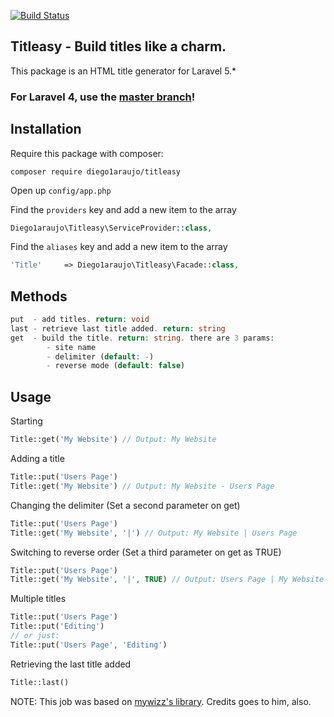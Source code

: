 [![Build Status](https://img.shields.io/travis/diego1araujo/titleasy.svg?branch=1.0&style=flat-square)](https://travis-ci.org/diego1araujo/titleasy)

## Titleasy - Build titles like a charm.

This package is an HTML title generator for Laravel 5.*

### For Laravel 4, use the [master branch](https://github.com/diego1araujo/titleasy/tree/master)!

## Installation

Require this package with composer:

    composer require diego1araujo/titleasy

Open up `config/app.php`

Find the `providers` key and add a new item to the array

```php
Diego1araujo\Titleasy\ServiceProvider::class,
```

Find the `aliases` key and add a new item to the array

```php
'Title'     => Diego1araujo\Titleasy\Facade::class,
```

## Methods

```php
put  - add titles. return: void
last - retrieve last title added. return: string
get  - build the title. return: string. there are 3 params:
		- site name
		- delimiter (default: -)
		- reverse mode (default: false)
```

## Usage

Starting
```php
Title::get('My Website') // Output: My Website
```
Adding a title
```php
Title::put('Users Page')
Title::get('My Website') // Output: My Website - Users Page
```
Changing the delimiter (Set a second parameter on get)
```php
Title::put('Users Page')
Title::get('My Website', '|') // Output: My Website | Users Page
```
Switching to reverse order (Set a third parameter on get as TRUE)
```php
Title::put('Users Page')
Title::get('My Website', '|', TRUE) // Output: Users Page | My Website
```
Multiple titles
```php
Title::put('Users Page')
Title::put('Editing')
// or just:
Title::put('Users Page', 'Editing')
```

Retrieving the last title added
```php
Title::last()
```

NOTE: This job was based on [mywizz's library](https://github.com/mywizz/title-for-laravel). Credits goes to him, also.
